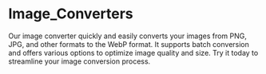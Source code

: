 # Image_Converters
Our image converter quickly and easily converts your images from PNG, JPG, and other formats to the WebP format. It supports batch conversion and offers various options to optimize image quality and size. Try it today to streamline your image conversion process.
